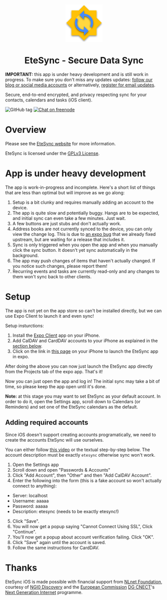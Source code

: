 <p align="center">
  <img width="120" src="assets/icon.png" />
  <h1 align="center">EteSync - Secure Data Sync</h1>
</p>

**IMPORTANT:** this app is under heavy development and is still work in progress. To make sure you don't miss any updates updates: [follow our blog or social media accounts](https://www.etesync.com/#news) or alternatively, [register for email updates](http://eepurl.com/dafYZv).

Secure, end-to-end encrypted, and privacy respecting sync for your contacts, calendars and tasks (iOS client).

![GitHub tag](https://img.shields.io/github/tag/etesync/ios.svg)
[![Chat on freenode](https://img.shields.io/badge/irc.freenode.net-%23EteSync-blue.svg)](https://webchat.freenode.net/?channels=#etesync)

# Overview

Please see the [EteSync website](https://www.etesync.com) for more information.

EteSync is licensed under the [GPLv3 License](LICENSE).

# App is under heavy development

The app is work-in-progress and incomplete. Here's a short list of things that are less than optimal but will improve as we go along:

1. Setup is a bit clunky and requires manually adding an account to the device.
2. The app is quite slow and potentially buggy. Hangs are to be expected, and initial sync can even take a few minutes. Just wait.
3. A few buttons are just stubs and don't actually work.
4. Address books are not currently synced to the device, you can only view the change log. This is due to [an expo bug](https://github.com/expo/expo/pull/6016) that we already fixed upstream, but are waiting for a release that includes it.
5. Sync is only triggered when you open the app and when you manually click the sync button. It doesn't yet sync automatically in the background.
6. The app may push changes of items that haven't actually changed. If you notice such changes, please report them!
7. Recurring events and tasks are currently read-only and any changes to them won't sync back to other clients.

# Setup

The app is not yet on the app store so can't be installed directly, but we can use Expo Client to launch it and even sync!

Setup insturctions:
1. Install the [Expo Client](https://apps.apple.com/us/app/expo-client/id982107779) app on your iPhone.
2. Add CalDAV and CardDAV accounts to your iPhone as explained in the [section below](#adding-required-accounts).
3. Click on the link in [this page](https://stosb.com/~tom/expo.html) on your iPhone to launch the EteSync app in expo.

After doing the above you can now just launch the EteSync app directly from the Projects tab of the expo app. That's it!

Now you can just open the app and log in! The initial sync may take a bit of time, so please keep the app open until it's done.

**Note:** at this stage you may want to set EteSync as your default account. In order to do it, open the Settings app, scroll down to Calendars (or Reminders) and set one of the EteSync calendars as the default.

## Adding required accounts

Since iOS doesn't support creating accounts programatically, we need to create the accounts EteSync will use ourselves.

You can either follow [this video](https://stosb.com/~tom/ios_add_accounts.mp4) or the textual step-by-step below. The account description must be exactly `etesync` otherwise sync won't work.

1. Open the Settings app
2. Scroll down and open "Passwords & Accounts"
3. Click "Add Account", then "Other" and then "Add CalDAV Account".
4. Enter the following into the form (this is a fake account so won't actually connect to anything):
  * Server: localhost
  * Username: aaaaa
  * Password: aaaaa
  * Description: etesync (needs to be exactly etesync!)
5. Click "Save".
6. You will now get a popup saying "Cannot Connect Using SSL", Click "Continue".
7. You'll now get a popup about account verification failing. Click "OK".
8. Click "Save" again until the account is saved.
9. Follow the same instructions for CardDAV.

# Thanks

<p>EteSync iOS is made possible with financial support from <a
href="https://nlnet.nl/">NLnet Foundation</a>, courtesy of <a
href="https://nlnet.nl/discovery">NGI0 Discovery<a/> and the <a
href="https://ec.europa.eu">European Commission</a> <a
href="https://ec.europa.eu/info/departments/communications-networks-content-and-technology_en">DG
CNECT</a>'s <a href="https://ngi.eu">Next Generation Internet</a>
programme.</p>
